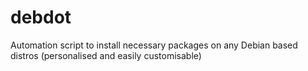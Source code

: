 # debdot
Automation script to install necessary packages on any Debian based distros (personalised and easily customisable)
